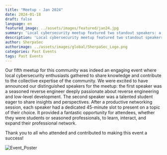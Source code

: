 ```yaml
---
title: "Meetup - Jan 2024"
date: 2024-01-18
draft: false
language: en
featured_image: ../assets/images/featured/jan24.jpg
summary: 'Local cybersecurity meetup featured two standout speakers: a seasoned reverse engineer deeply passionate about reverse engineering and low-level development, and a talented student eager to share insights and perspectives'
description: 'Local cybersecurity meetup featured two standout speakers: a seasoned reverse engineer deeply passionate about reverse engineering and low-level development, and a talented student eager to share insights and perspectives'
author: SherpaSec
authorimage: ../assets/images/global/SherpaSec_Logo.png
categories: Past Events
tags: Past Events
---
```


Our fifth meetup for this community was indeed an engaging event where local cybersecurity enthusiasts gathered to share knowledge and contribute to the collective expertise of the community. We were excited to have announced our distinguished speakers for the meetup: the first speaker was a seasoned reverse engineer deeply passionate about reverse engineering and low-level development. The second speaker was a talented student eager to share insights and perspectives. After a productive networking session, each speaker had a dedicated 45-minute slot to present on a topic of their choice. It provided a fantastic opportunity for attendees, whether they were students or seasoned professionals, to learn, interact, and expand their professional network.

Thank you to all who attended and contributed to making this event a success!

![Event_Poster](/images/posters/20240118_Poster_Jan.png)
